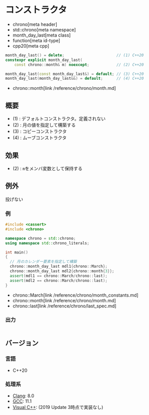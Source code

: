 # コンストラクタ
* chrono[meta header]
* std::chrono[meta namespace]
* month_day_last[meta class]
* function[meta id-type]
* cpp20[meta cpp]

```cpp
month_day_last() = delete;                       // (1) C++20
constexpr explicit month_day_last(
    const chrono::month& m) noexcept;            // (2) C++20

month_day_last(const month_day_last&) = default; // (3) C++20
month_day_last(month_day_last&&) = default;      // (4) C++20
```
* chrono::month[link /reference/chrono/month.md]

## 概要
- (1) : デフォルトコンストラクタ。定義されない
- (2) : 月の値を指定して構築する
- (3) : コピーコンストラクタ
- (4) : ムーブコンストラクタ


## 効果
- (2) : `m`をメンバ変数として保持する


## 例外
投げない


### 例
```cpp example
#include <cassert>
#include <chrono>

namespace chrono = std::chrono;
using namespace std::chrono_literals;

int main()
{
  // 月のカレンダー要素を指定して構築
  chrono::month_day_last mdl1{chrono::March};
  chrono::month_day_last mdl2{chrono::month{3}};
  assert(mdl1 == chrono::March/chrono::last);
  assert(mdl2 == chrono::March/chrono::last);
}
```
* chrono::March[link /reference/chrono/month_constants.md]
* chrono::month[link /reference/chrono/month.md]
* chrono::last[link /reference/chrono/last_spec.md]

### 出力
```
```

## バージョン
### 言語
- C++20

### 処理系
- [Clang](/implementation.md#clang): 8.0
- [GCC](/implementation.md#gcc): 11.1
- [Visual C++](/implementation.md#visual_cpp): (2019 Update 3時点で実装なし)
